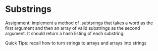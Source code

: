 # Substrings
Assignment: implement a method of .subtsrings that takes a word as the first argument and then an array of valid 
substrings as the second argument. It should return a hash listing of each substring 

Quick Tips: recall how to turn strings to arrays and arrays into strings 
